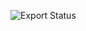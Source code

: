 ![Export Status](https://github.com/miladmo/Prompt-Library-Test/actions/workflows/export.yml/badge.svg)
